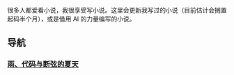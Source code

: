 很多人都爱看小说，我很享受写小说。这里会更新我写过的小说（目前估计会搁置起码半个月），或是借用 AI 的力量编写的小说。

## 导航

### [雨、代码与断弦的夏天](./雨、代码与断弦的夏天/index)